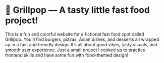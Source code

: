 <h1>🍔 Grillpop — A tasty little fast food project!</h1>

<p>This is a fun and colorful website for a fictional fast food spot called Grillpop. You’ll find burgers, pizzas, Asian dishes, and desserts all wrapped up in a fast and friendly design. It’s all about good vibes, tasty visuals, and smooth user experience. Just a small project I cooked up to practice frontend skills and have some fun with food-themed design!</p>

